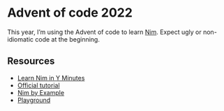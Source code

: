 # Advent of code 2022

This year, I’m using the Advent of code to learn [Nim](https://nim-lang.org/). Expect ugly or non-idiomatic code at the
beginning.

## Resources

* [Learn Nim in Y Minutes](https://learnxinyminutes.com/docs/nim/)
* [Official tutorial](https://nim-lang.org/docs/tut1.html)
* [Nim by Example](https://nim-by-example.github.io/)
* [Playground](https://play.nim-lang.org/)
